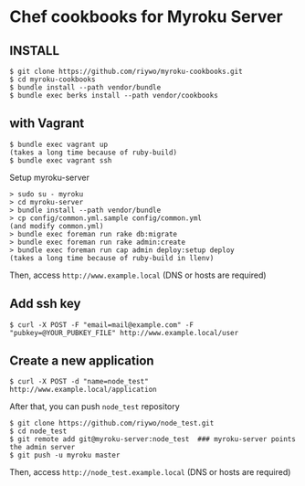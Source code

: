 # Chef cookbooks for Myroku Server

## INSTALL

    $ git clone https://github.com/riywo/myroku-cookbooks.git
    $ cd myroku-cookbooks
    $ bundle install --path vendor/bundle
    $ bundle exec berks install --path vendor/cookbooks

## with Vagrant

    $ bundle exec vagrant up
    (takes a long time because of ruby-build)
    $ bundle exec vagrant ssh

Setup myroku-server

    > sudo su - myroku
    > cd myroku-server
    > bundle install --path vendor/bundle
    > cp config/common.yml.sample config/common.yml
    (and modify common.yml)
    > bundle exec foreman run rake db:migrate
    > bundle exec foreman run rake admin:create
    > bundle exec foreman run cap admin deploy:setup deploy
    (takes a long time because of ruby-build in llenv)

Then, access `http://www.example.local` (DNS or hosts are required)

## Add ssh key

    $ curl -X POST -F "email=mail@example.com" -F "pubkey=@YOUR_PUBKEY_FILE" http://www.example.local/user

## Create a new application

    $ curl -X POST -d "name=node_test" http://www.example.local/application

After that, you can push `node_test` repository

    $ git clone https://github.com/riywo/node_test.git
    $ cd node_test
    $ git remote add git@myroku-server:node_test  ### myroku-server points the admin server
    $ git push -u myroku master

Then, access `http://node_test.example.local` (DNS or hosts are required)

